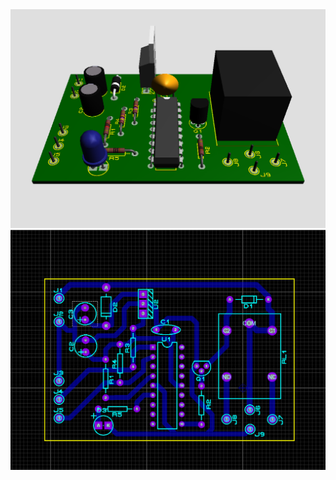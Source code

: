 <img src="https://github.com/QmakersBrasil/Level-control/blob/main/PCB3D.png">
<img src="https://github.com/QmakersBrasil/Level-control/blob/main/PCB.png">
